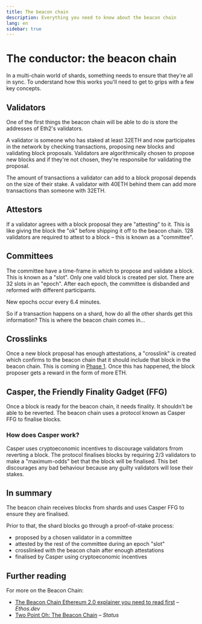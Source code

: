```yaml
---
title: The beacon chain
description: Everything you need to know about the beacon chain
lang: en
sidebar: true
---
```


# The conductor: the beacon chain

In a multi-chain world of shards, something needs to ensure that they're all in sync. To understand how this works you'll need to get to grips with a few key concepts.

## Validators

One of the first things the beacon chain will be able to do is store the addresses of Eth2's validators.

A validator is someone who has staked at least 32ETH and now participates in the network by checking transactions, proposing new blocks and validating block proposals. Validators are algorithmically chosen to propose new blocks and if they're not chosen, they're responsibe for validating the proposal.

The amount of transactions a validator can add to a block proposal depends on the size of their stake. A validator with 40ETH behind them can add more transactions than someone with 32ETH.

## Attestors

If a validator agrees with a block proposal they are "attesting" to it. This is like giving the block the "ok" before shipping it off to the beacon chain. 128 validators are required to attest to a block – this is known as a "committee".

## Committees

The committee have a time-frame in which to propose and validate a block. This is known as a "slot". Only one valid block is created per slot. There are 32 slots in an "epoch". After each epoch, the committee is disbanded and reformed with different participants.

New epochs occur every 6.4 minutes.

So if a transaction happens on a shard, how do all the other shards get this information? This is where the beacon chain comes in...

## Crosslinks

Once a new block proposal has enough attestations, a "crosslink" is created which confirms to the beacon chain that it should include that block in the beacon chain. This is coming in [Phase 1](/en/get-eth/roadmap#phase-one). Once this has happened, the block proposer gets a reward in the form of more ETH.

## Casper, the Friendly Finality Gadget (FFG)

Once a block is ready for the beacon chain, it needs finality. It shouldn't be able to be reverted. The beacon chain uses a protocol known as Casper FFG to finalise blocks.

### How does Casper work?

Casper uses cryptoeconomic incentives to discourage validators frrom reverting a block. The protocol finalises blocks by requiring 2/3 validators to make a "maximum-odds" bet that the block will be finalised. This bet discourages any bad behaviour because any guilty validators will lose their stakes.

## In summary

The beacon chain receives blocks from shards and uses Casper FFG to ensure they are finalised.

Prior to that, the shard blocks go through a proof-of-stake process:

- proposed by a chosen validator in a committee
- attested by the rest of the committee during an epoch "slot"
- crosslinked with the beacon chain after enough attestations
- finalised by Casper using cryptoeconomic incentives

## Further reading

For more on the Beacon Chain:

- [The Beacon Chain Ethereum 2.0 explainer you need to read first](https://ethos.dev/beacon-chain/) _– Ethos.dev_
- [Two Point Oh: The Beacon Chain](https://our.status.im/two-point-oh-the-beacon-chain/) _– Status_
